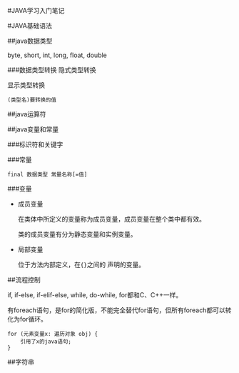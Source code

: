 #JAVA学习入门笔记

#JAVA基础语法

##java数据类型

byte, short, int, long, float, double

###数据类型转换
隐式类型转换

显示类型转换
	
	(类型名)要转换的值


##java运算符

##java变量和常量

###标识符和关键字

###常量

	final 数据类型 常量名称[=值]
	
###变量

* 成员变量

	在类体中所定义的变量称为成员变量，成员变量在整个类中都有效。
	
	类的成员变量有分为静态变量和实例变量。
	
* 局部变量

	位于方法内部定义，在`{}`之间的	声明的变量。
	
	
##流程控制

if, if-else, if-elif-else, while, do-while, for都和C、C++一样。

有foreach语句，是for的简化版，不能完全替代for语句，但所有foreach都可以转化为for循环。

	for (元素变量x: 遍历对象 obj) {
		引用了x的java语句;
	}	
	
##字符串	

















































